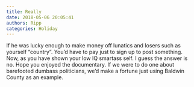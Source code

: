 ```yaml
---
title: Really
date: 2018-05-06 20:05:41
authors: Ripp
categories: Holiday
---
```


 If he was lucky enough to make money off lunatics and losers such as yourself “country”. You’d have to pay just to sign up to post something. Now, as you have shown your low IQ smartass self. I guess the answer is no. Hope you enjoyed the documentary. If we were to do one about barefooted dumbass politicians, we’d make a fortune just using Baldwin County as an example.